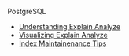 PostgreSQL

- [Understanding Explain Analyze](https://www.depesz.com/tag/explain/)
- [Visualizing Explain Analyze](https://explain.depesz.com/)
- [Index Maintainenance Tips](https://wiki.postgresql.org/wiki/Index_Maintenance)
